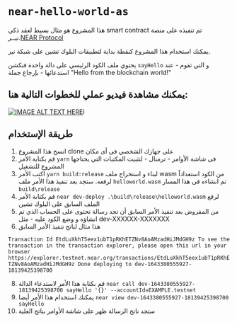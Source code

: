 # `near-hello-world-as` 
هذا المشروع هو مثال بسيط لعقد ذكي smart contract  تم تنفيذه على منصة نيــر.[NEAR Protocol](https://near.org) 

يمكنك استخدام هذا المشروع كنقطة بداية لتطبيقات البلوك تشين على شبكة نير. 

يحتوي ملف الكود الرئيسي على دالة واحدة فنكشن `sayHello` و التي تقوم - عند استدعائها - بإرجاع جملة "Hello from the blockchain world!" 

## يمكنك مشاهدة فيديو عملي للخطوات التالية هنا:

[![IMAGE ALT TEXT HERE](https://img.youtube.com/vi/LubFN4kasN4/0.jpg)](https://www.youtube.com/watch?v=LubFN4kasN4)ا


## طريقة الإستخدام

1. انسخ هذا المشروع clone على جهازك الشخصي فى أى مكان
2. قم بكتابة الأمر   `yarn` فى شاشة الأوامر - ترمنال - لتثبيت المكتبات التي يحتاجها المشروع للتشغيل
3. اكتب الأمر `yarn build:release` لبناء و استخراج ملف wasm من الكود استعداداً لرفعه. ستجد بعد تنفيذ هذا الأمر ملف `helloworld.wasm` تم انشاءه فى هذا المسار `build\release` 
4. قم بكتابة الأمر `near dev-deploy .\build\release\helloworld.wasm` لرفع الملف السابق على البلوك تشين 
5. من المفروض بعد تنفيذ الأمر السابق أن تجد رسالة تحتوى على الحساب الذي تم انشاؤه و وضع الكود عليه - مثل dev-XXXXXX-XXXXXXX 
6. هذا مثال لناتج تنفيذ الأمر السابق

`Transaction Id EtdLuXkhT5eex1ubT1pRKhETZNv8AoAMzadHiJMdGH9z
To see the transaction in the transaction explorer, please open this url in your browser
https://explorer.testnet.near.org/transactions/EtdLuXkhT5eex1ubT1pRKhETZNv8AoAMzadHiJMdGH9z
Done deploying to dev-1643380555927-18139425398700
` 

8. قم بكتابة هذا الأمر لاستدعاء الدالة `near call dev-1643380555927-18139425398700 sayHello '{}' --accountId=EXAMPLE.testnet`  
9. يمكنك استخدام هذا الأمر أيضا `near view dev-1643380555927-18139425398700 sayHello`  
10. ستجد ناتج الرسالة ظهر على شاشة الأوامر بناتج العلية 


